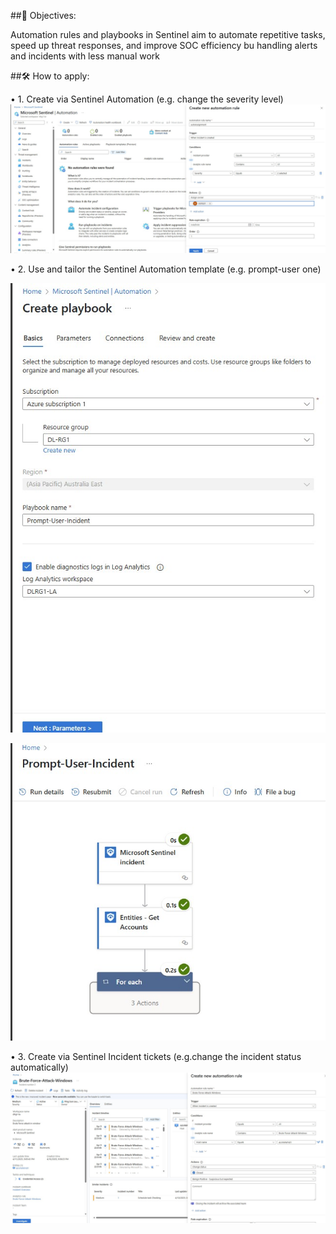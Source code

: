##🎯 Objectives:

Automation rules and playbooks in Sentinel aim to automate repetitive tasks, speed up threat responses, and improve SOC efficiency bu handling alerts and incidents with less manual work

##🛠️ How to apply:

• 1. Create via Sentinel Automation (e.g. change the severity level)
![Alt image](https://github.com/inspiretravel/azure-cloud-soc-homelab/blob/main/automation/images/99%20auto%20Playbook01.jpg?raw=true)

• 2. Use and tailor the Sentinel Automation template (e.g. prompt-user one)

![Alt image](https://github.com/inspiretravel/azure-cloud-soc-homelab/blob/main/automation/images/101%20auto%20Playbook02.jpg?raw=true)

![Alt image](https://github.com/inspiretravel/azure-cloud-soc-homelab/blob/main/automation/images/102%20auto%20Playbook03.jpg?raw=true)

• 3. Create via Sentinel Incident tickets (e.g.change the incident status automatically)
![Alt image](https://github.com/inspiretravel/azure-cloud-soc-homelab/blob/main/automation/images/103%20auto%20Playbook04.jpg?raw=true)


